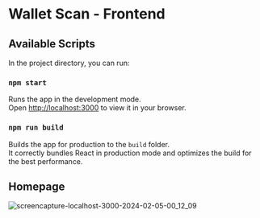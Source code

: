 # Wallet Scan - Frontend

## Available Scripts

In the project directory, you can run:

### `npm start`

Runs the app in the development mode.\
Open [http://localhost:3000](http://localhost:3000) to view it in your browser.

### `npm run build`

Builds the app for production to the `build` folder.\
It correctly bundles React in production mode and optimizes the build for the best performance.

## Homepage
![screencapture-localhost-3000-2024-02-05-00_12_09](https://github.com/jackiezzz24/WalletScan/assets/99145834/837dd663-8367-4b12-bb98-cfd519433766)
